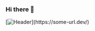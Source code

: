 ### Hi there 👋
[![Header](https://i.ibb.co/t3dNhmy/143935322-469960274409864-2694683605876867031-n.jpg"Header")](https://some-url.dev/)

<!--
**ManosCoffee/ManosCoffee** is a ✨ _special_ ✨ repository because its `README.md` (this file) appears on your GitHub profile.

Here are some ideas to get you started:

- 🔭 I’m currently working on ...
- 🌱 I’m currently learning ...
- 👯 I’m looking to collaborate on ...
- 🤔 I’m looking for help with ...
- 💬 Ask me about ...
- 📫 How to reach me: ...
- 😄 Pronouns: ...
- ⚡ Fun fact: ...
-->
